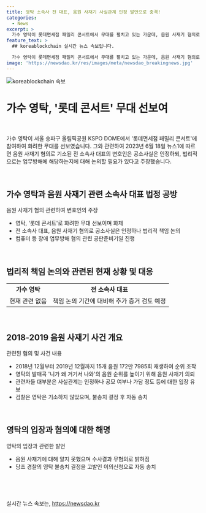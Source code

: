 ```yaml
---
title: 영탁 소속사 전 대표, 음원 사재기 사실관계 인정 발언으로 충격!
categories:
  - News
excerpt: >
  가수 영탁이 롯데면세점 패밀리 콘서트에서 무대를 펼치고 있는 가운데, 음원 사재기 혐의로 전 소속사 대표가 공소사실은 인정하지만 법리적인 부분을 다투고 있다. 혐의에 대한 입장은 9월 정식 공판일까지 유보된 상태이며, 이와 관련해 여론이 부풀려졌다는 주장도 있다. 이들은 2018년부터 2019년까지 음원 사이트에서 순위를 조작한 혐의를 받고, 특히 영탁의 곡에 대한 음원 사재기 의뢰까지 확인됐다. 영탁은 해당 사건에 대해 무혐의로 밝혀졌다고 주장하고 있다.
feature_text: >
  ## koreablockchain 실시간 뉴스 속보입니다.

  가수 영탁이 롯데면세점 패밀리 콘서트에서 무대를 펼치고 있는 가운데, 음원 사재기 혐의로 전 소속사 대표가 공소사실은 인정하지만 법리적인 부분을 다투고 있다. 혐의에 대한 입장은 9월 정식 공판일까지 유보된 상태이며, 이와 관련해 여론이 부풀려졌다는 주장도 있다. 이들은 2018년부터 2019년까지 음원 사이트에서 순위를 조작한 혐의를 받고, 특히 영탁의 곡에 대한 음원 사재기 의뢰까지 확인됐다. 영탁은 해당 사건에 대해 무혐의로 밝혀졌다고 주장하고 있다.
image: 'https://newsdao.kr/res/images/meta/newsdao_breakingnews.jpg'
---
```


<p><img src="https://newsdao.kr/res/images/meta/newsdao_breakingnews.jpg" alt="koreablockchain 속보" /></p>

<h1 data-ke-size="size26">가수 영탁, '롯데 콘서트' 무대 선보여</h1>

<p data-ke-size="size16">&nbsp;</p>

<p>가수 영탁이 서울 송파구 올림픽공원 KSPO DOME에서 '롯데면세점 패밀리 콘서트'에 참여하여 화려한 무대를 선보였습니다. 그와 관련하여 2023년 6월 18일 뉴스1에 따르면 음원 사재기 혐의로 기소된 전 소속사 대표의 변호인은 공소사실은 인정하되, 법리적으로는 업무방해에 해당하는지에 대해 논의할 필요가 있다고 주장했습니다.</p></p>

<p data-ke-size="size16">&nbsp;</p>

<h2 data-ke-size="size26">가수 영탁과 음원 사재기 관련 소속사 대표 법정 공방</h2>

<p data-ke-size="size16">음원 사재기 혐의 관련하여 변호인의 주장</p>

<ul>
    <li>영탁, '롯데 콘서트'로 화려한 무대 선보이며 화제</li>
    <li>전 소속사 대표, 음원 사재기 혐의로 공소사실은 인정하나 법리적 책임 논의</li>
    <li>컴퓨터 등 장애 업무방해 혐의 관련 공판준비기일 진행</li>
</ul>

<p data-ke-size="size16">&nbsp;</p>

<h2 data-ke-size="size26">법리적 책임 논의와 관련된 현재 상황 및 대응</h2>

<table style="width: 100%;">
<tbody>
<tr>
<td style="text-align: center; height: 17px;"><b>가수 영탁</b></td>
<td style="text-align: center; height: 17px;"><b>전 소속사 대표</b></td>
</tr>
<tr>
<td style="text-align: center;">현재 관련 없음</td>
<td style="text-align: center;">책임 논의 기간에 대비해 추가 증거 검토 예정</td>
</tr>
</tbody>
</table>

<p data-ke-size="size16">&nbsp;</p>

<h2 data-ke-size="size26">2018-2019 음원 사재기 사건 개요</h2>

<p data-ke-size="size16">관련된 혐의 및 사건 내용</p>

<ul>
    <li>2018년 12월부터 2019년 12월까지 15개 음원 172만 7985회 재생하여 순위 조작</li>
    <li>영탁의 발매곡 '니가 왜 거기서 나와'의 음원 순위를 높이기 위해 음원 사재기 의뢰</li>
    <li>관련자들 대부분은 사실관계는 인정하나 공모 여부나 가담 정도 등에 대한 입장 유보</li>
    <li>검찰은 영탁은 기소하지 않았으며, 불송치 결정 후 자동 송치</li>
</ul>

<p data-ke-size="size16">&nbsp;</p>

<h2 data-ke-size="size26">영탁의 입장과 혐의에 대한 해명</h2>

<p data-ke-size="size16">영탁의 입장과 관련한 발언</p>

<ul>
    <li>음원 사재기에 대해 알지 못했으며 수사결과 무혐의로 밝혀짐</li>
    <li>당초 경찰의 영탁 불송치 결정을 고발인 이의신청으로 자동 송치</li>
</ul>

<p data-ke-size="size16">&nbsp;</p>

<p data-ke-size="size16">&nbsp;</p>
실시간 뉴스 속보는, <a href="https://newsdao.kr" rel="dofollow">https://newsdao.kr</a>


